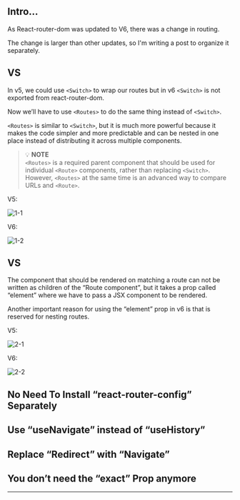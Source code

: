 ## Intro...
As React-router-dom was updated to V6, there was a change in routing.

The change is larger than other updates, so I'm writing a post to organize it separately.

## <Routes> VS <Switch>
In v5, we could use `<Switch>` to wrap our routes but in v6 `<Switch>` is not exported from react-router-dom. 

Now we’ll have to use `<Routes>` to do the same thing instead of `<Switch>`.

`<Routes>` is similar to `<Switch>`, but it is much more powerful because it makes the code simpler and more predictable and can be nested in one place instead of distributing it across multiple components.

> 💡 **NOTE**   
> `<Routes>` is a required parent component that should be used for individual `<Route>` components, rather than replacing `<Switch>`. However, `<Routes>` at the same time is an advanced way to compare URLs and `<Route>`.

V5: 
 
![1-1](https://github.com/jinscodes/Blog_nextJS/assets/87598134/fbd312d7-e6b5-43ba-81b9-fb2844a022bc)

V6:
 
![1-2](https://github.com/jinscodes/Blog_nextJS/assets/87598134/7558310a-e58d-4d69-8b0b-00256a186d04)

## <Route element> VS <Route children>
The component that should be rendered on matching a route can not be written as children of the “Route component”, but it takes a prop called “element” where we have to pass a JSX component to be rendered. 

Another important reason for using the “element” prop in v6 is that <Route children> is reserved for nesting routes.

V5:

![2-1](https://github.com/jinscodes/Blog_nextJS/assets/87598134/953c89fb-00be-4ef6-8ff1-789d0c81ab21)

V6:

![2-2](https://github.com/jinscodes/Blog_nextJS/assets/87598134/d2caa33d-eb80-425a-885f-819d042220b9)


## No Need To Install “react-router-config” Separately

## Use “useNavigate” instead of “useHistory”

## Replace “Redirect” with “Navigate”

## You don’t need the “exact” Prop anymore


---
[](https://imnirmaljoshi.medium.com/upgrade-from-react-router-v5-to-react-router-v6-166b8aa1f12e)

[](https://reactrouter.com/en/main)